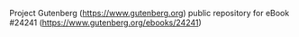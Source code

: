 Project Gutenberg (https://www.gutenberg.org) public repository for eBook #24241 (https://www.gutenberg.org/ebooks/24241)
